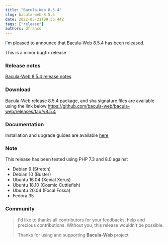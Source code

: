 ```yaml
---
title: "Bacula-Web 8.5.4"
slug: bacula-web-8.5.4
date: 2022-05-21T09:35:44Z
tags: ["release"]
authors: dfranco
---
```


I'm pleased to announce that Bacula-Web 8.5.4 has been released.

<!-- truncate -->

This is a minor bugfix release

### Release notes

[Bacula-Web 8.5.4 release notes](https://github.com/bacula-web/bacula-web/releases/tag/v8.5.4)

### Download

Bacula-Web release 8.5.4 package, and sha signature files are available using the link below
https://github.com/bacula-web/bacula-web/releases/tag/v8.5.4

### Documentation

Installation and upgrade guides are available [here](https://docs.bacula-web.org/en/latest/)

### Note

This release has been tested using PHP 7.3 and 8.0 against

- Debian 9 (Stretch)
- Debian 10 (Buster)
- Ubuntu 16.04 (Xenial Xerus)
- Ubuntu 18.10 (Cosmic Cuttlefish)
- Ubuntu 20.04 (Focal Fossa)
- Fedora 35

### Community

> I'd like to thanks all contributors for your feedbacks, help and precious contributions.
> Without you, this release wouldn't be possible.
>
> Thanks for using and supporting **Bacula-Web** project
